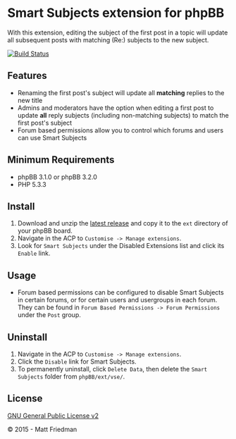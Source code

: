 # Smart Subjects extension for phpBB

With this extension, editing the subject of the first post in a topic will update all subsequent posts with matching (Re:) subjects to the new subject.

[![Build Status](https://travis-ci.org/VSEphpbb/smartsubjects.svg)](https://travis-ci.org/VSEphpbb/smartsubjects)

## Features
* Renaming the first post's subject will update all __matching__ replies to the new title
* Admins and moderators have the option when editing a first post to update __all__ reply subjects (including non-matching subjects) to match the first post's subject
* Forum based permissions allow you to control which forums and users can use Smart Subjects

## Minimum Requirements
* phpBB 3.1.0 or phpBB 3.2.0
* PHP 5.3.3

## Install
1. Download and unzip the [latest release](https://github.com/VSEphpbb/smartsubjects/releases) and copy it to the `ext` directory of your phpBB board.
2. Navigate in the ACP to `Customise -> Manage extensions`.
3. Look for `Smart Subjects` under the Disabled Extensions list and click its `Enable` link.

## Usage
* Forum based permissions can be configured to disable Smart Subjects in certain forums, or for certain users and usergroups in each forum. They can be found in `Forum Based Permissions -> Forum Permissions` under the `Post` group.

## Uninstall
1. Navigate in the ACP to `Customise -> Manage extensions`.
2. Click the `Disable` link for Smart Subjects.
3. To permanently uninstall, click `Delete Data`, then delete the `Smart Subjects` folder from `phpBB/ext/vse/`.

## License
[GNU General Public License v2](license.txt)

© 2015 - Matt Friedman
